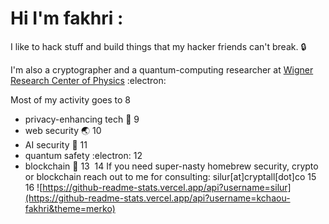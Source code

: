 # Hi I'm fakhri :

I like to hack stuff and build things that my hacker friends can't break. :lock:

I'm also a cryptographer and a quantum-computing researcher at [Wigner Research Center of Physics](https://wigner.hu/) :electron:

Most of my activity goes to 
8
- privacy-enhancing tech :key:
9
- web security :earth_asia:
10
- AI security :robot:
11
- quantum safety :electron:
12
- blockchain :link:
13
​
14
If you need super-nasty homebrew security, crypto or blockchain reach out to me for consulting: silur[at]cryptall[dot]co
15
​
16
![https://github-readme-stats.vercel.app/api?username=silur](https://github-readme-stats.vercel.app/api?username=kchaou-fakhri&theme=merko)
